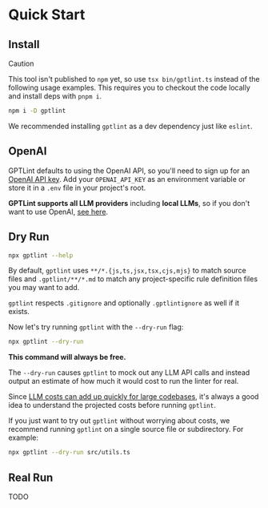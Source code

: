 # Quick Start

## Install

> [!CAUTION]
> This tool isn't published to `npm` yet, so use `tsx bin/gptlint.ts` instead of the following usage examples. This requires you to checkout the code locally and install deps with `pnpm i`.

```sh npm2yarn
npm i -D gptlint
```

We recommended installing `gptlint` as a dev dependency just like `eslint`.

## OpenAI

GPTLint defaults to using the OpenAI API, so you'll need to sign up for an [OpenAI API key](https://platform.openai.com/docs/quickstart?context=node). Add your `OPENAI_API_KEY` as an environment variable or store it in a `.env` file in your project's root.

**GPTLint supports all LLM providers** including **local LLMs**, so if you don't want to use OpenAI, [see here](./llm-providers.md).

## Dry Run

```sh
npx gptlint --help
```

By default, `gptlint` uses `**/*.{js,ts,jsx,tsx,cjs,mjs}` to match source files and `.gptlint/**/*.md` to match any project-specific rule definition files you may want to add.

`gptlint` respects `.gitignore` and optionally `.gptlintignore` as well if it exists.

Now let's try running `gptlint` with the `--dry-run` flag:

```sh
npx gptlint --dry-run
```

**This command will always be free.**

The `--dry-run` causes `gptlint` to mock out any LLM API calls and instead output an estimate of how much it would cost to run the linter for real.

Since [LLM costs can add up quickly for large codebases](../project/cost.md), it's always a good idea to understand the projected costs before running `gptlint`.

If you just want to try out `gptlint` without worrying about costs, we recommend running `gptlint` on a single source file or subdirectory. For example:

```sh
npx gptlint --dry-run src/utils.ts
```

## Real Run

TODO

